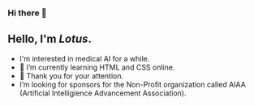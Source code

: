 ### Hi there 👋 
## Hello, I'm *Lotus*.


- I'm interested in medical AI for a while.
- 🌱 I’m currently learning HTML and CSS online.
- 👯 Thank you for your attention.
- I’m looking for sponsors for the Non-Profit organization called AIAA (Artificial Intelligience Advancement Association).
<!--
- 
-->
